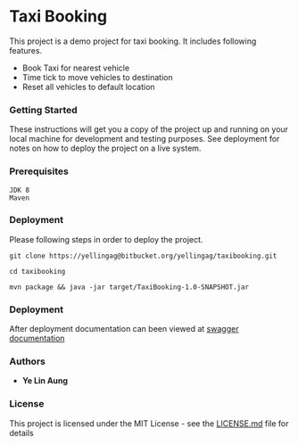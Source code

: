 # Taxi Booking

This project is a demo project for taxi booking. It includes following features.

- Book Taxi for nearest vehicle
- Time tick to move vehicles to destination
- Reset all vehicles to default location

### Getting Started

These instructions will get you a copy of the project up and running on your local machine for development and testing purposes. See deployment for notes on how to deploy the project on a live system.

### Prerequisites

```
JDK 8
Maven
```

### Deployment

Please following steps in order to deploy the project.
```
git clone https://yellingag@bitbucket.org/yellingag/taxibooking.git
```
```
cd taxibooking
```
```
mvn package && java -jar target/TaxiBooking-1.0-SNAPSHOT.jar
```

### Deployment
After deployment documentation can been viewed at [swagger documentation](http://127.0.0.1:8080/swagger-ui.html)

### Authors

* **Ye Lin Aung** 

### License

This project is licensed under the MIT License - see the [LICENSE.md](LICENSE.md) file for details


